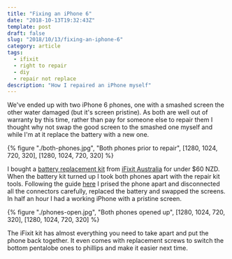 ```yaml
---
title: "Fixing an iPhone 6"
date: "2018-10-13T19:32:43Z"
template: post
draft: false
slug: "2018/10/13/fixing-an-iphone-6"
category: article
tags:
  - ifixit
  - right to repair
  - diy
  - repair not replace
description: "How I repaired an iPhone myself"
---
```


We've ended up with two iPhone 6 phones, one with a smashed screen the other water damaged (but it's screen pristine). As both are well out of warranty by this time, rather than pay for someone else to repair them I thought why not swap the good screen to the smashed one myself and while I'm at it replace the battery with a new one.

{% figure "./both-phones.jpg", "Both phones prior to repair", [1280, 1024, 720, 320], [1280, 1024, 720, 320] %}

I bought a [battery replacement kit](https://www.ifixit.com/Store/iPhone/iPhone-6-Replacement-Battery/IF268-002-4) from [iFixit Australia](https://australia.ifixit.com/) for under $60 NZD. When the battery kit turned up I took both phones apart with the repair kit tools. Following the guide [here](https://www.ifixit.com/Guide/How+to+Replace+Your+iPhone+6+Battery/29363) I prised the phone apart and disconnected all the connectors carefully, replaced the battery and swapped the screens. In half an hour I had a working iPhone with a pristine screen.

{% figure "./phones-open.jpg", "Both phones opened up", [1280, 1024, 720, 320], [1280, 1024, 720, 320] %}

The iFixit kit has almost everything you need to take apart and put the phone back together. It even comes with replacement screws to switch the bottom pentalobe ones to phillips and make it easier next time.
